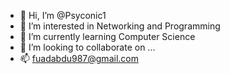 - 👋 Hi, I’m @Psyconic1
- 👀 I’m interested in Networking and Programming
- 🌱 I’m currently learning Computer Science
- 💞️ I’m looking to collaborate on ...
- 📫 fuadabdu987@gmail.com

<!---
Psyconic1/Psyconic1 is a ✨ special ✨ repository because its `README.md` (this file) appears on your GitHub profile.
You can click the Preview link to take a look at your changes.
--->
